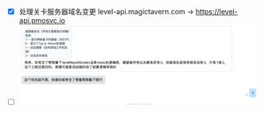 - [x] 处理关卡服务器域名变更 level-api.magictavern.com -> https://level-api.pmosvc.io
- [ ] ![title](https://raw.githubusercontent.com/liuweiweix/work-note-image/master/work-note/2021/09/16/1631793067744-1631793067776.png)